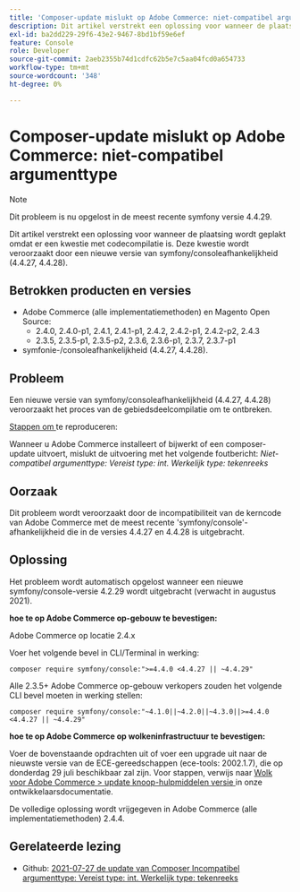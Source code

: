 ```yaml
---
title: 'Composer-update mislukt op Adobe Commerce: niet-compatibel argumenttype'
description: Dit artikel verstrekt een oplossing voor wanneer de plaatsing wordt geplakt omdat er een kwestie met codecompilatie is. Deze kwestie wordt veroorzaakt door een nieuwe versie van symfony/consoleafhankelijkheid (4.4.27, 4.4.28).
exl-id: ba2dd229-29f6-43e2-9467-8bd1bf59e6ef
feature: Console
role: Developer
source-git-commit: 2aeb2355b74d1cdfc62b5e7c5aa04fcd0a654733
workflow-type: tm+mt
source-wordcount: '348'
ht-degree: 0%

---
```


# Composer-update mislukt op Adobe Commerce: niet-compatibel argumenttype

>[!NOTE]
>
>Dit probleem is nu opgelost in de meest recente symfony versie 4.4.29.

Dit artikel verstrekt een oplossing voor wanneer de plaatsing wordt geplakt omdat er een kwestie met codecompilatie is. Deze kwestie wordt veroorzaakt door een nieuwe versie van symfony/consoleafhankelijkheid (4.4.27, 4.4.28).

## Betrokken producten en versies

* Adobe Commerce (alle implementatiemethoden) en Magento Open Source:
   * 2.4.0, 2.4.0-p1, 2.4.1, 2.4.1-p1, 2.4.2, 2.4.2-p1, 2.4.2-p2, 2.4.3
   * 2.3.5, 2.3.5-p1, 2.3.5-p2, 2.3.6, 2.3.6-p1, 2.3.7, 2.3.7-p1
* symfonie-/consoleafhankelijkheid (4.4.27, 4.4.28).

## Probleem

Een nieuwe versie van symfony/consoleafhankelijkheid (4.4.27, 4.4.28) veroorzaakt het proces van de gebiedsdeelcompilatie om te ontbreken.

<u> Stappen om </u> te reproduceren:

Wanneer u Adobe Commerce installeert of bijwerkt of een composer-update uitvoert, mislukt de uitvoering met het volgende foutbericht:
*Niet-compatibel argumenttype: Vereist type: int. Werkelijk type: tekenreeks*

## Oorzaak

Dit probleem wordt veroorzaakt door de incompatibiliteit van de kerncode van Adobe Commerce met de meest recente &#39;symfony/console&#39;-afhankelijkheid die in de versies 4.4.27 en 4.4.28 is uitgebracht.

## Oplossing

Het probleem wordt automatisch opgelost wanneer een nieuwe symfony/console-versie 4.2.29 wordt uitgebracht (verwacht in augustus 2021).

**hoe te op Adobe Commerce op-gebouw te bevestigen:**

Adobe Commerce op locatie 2.4.x

Voer het volgende bevel in CLI/Terminal in werking:

``composer require symfony/console:">=4.4.0 <4.4.27 || ~4.4.29"``

Alle 2.3.5+ Adobe Commerce op-gebouw verkopers zouden het volgende CLI bevel moeten in werking stellen:

``composer require symfony/console:"~4.1.0||~4.2.0||~4.3.0||>=4.4.0 <4.4.27 || ~4.4.29"``

**hoe te op Adobe Commerce op wolkeninfrastructuur te bevestigen:**

Voer de bovenstaande opdrachten uit of voer een upgrade uit naar de nieuwste versie van de ECE-gereedschappen (ece-tools: 2002.1.7), die op donderdag 29 juli beschikbaar zal zijn. Voor stappen, verwijs naar [ Wolk voor Adobe Commerce > update knoop-hulpmiddelen versie ](https://experienceleague.adobe.com/nl/docs/commerce-cloud-service/user-guide/dev-tools/ece-tools/update-package) in onze ontwikkelaarsdocumentatie.

De volledige oplossing wordt vrijgegeven in Adobe Commerce (alle implementatiemethoden) 2.4.4.

## Gerelateerde lezing

* Github: [ 2021-07-27 de update van Composer Incompatibel argumenttype: Vereist type: int. Werkelijk type: tekenreeks ](https://github.com/magento/magento2/issues/33595)
